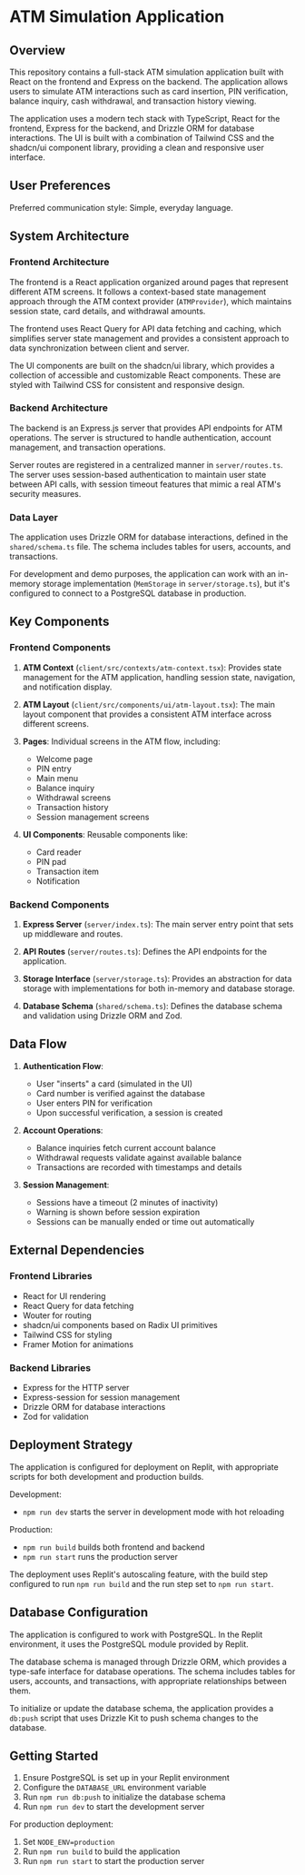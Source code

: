# ATM Simulation Application

## Overview

This repository contains a full-stack ATM simulation application built with React on the frontend and Express on the backend. The application allows users to simulate ATM interactions such as card insertion, PIN verification, balance inquiry, cash withdrawal, and transaction history viewing.

The application uses a modern tech stack with TypeScript, React for the frontend, Express for the backend, and Drizzle ORM for database interactions. The UI is built with a combination of Tailwind CSS and the shadcn/ui component library, providing a clean and responsive user interface.

## User Preferences

Preferred communication style: Simple, everyday language.

## System Architecture

### Frontend Architecture

The frontend is a React application organized around pages that represent different ATM screens. It follows a context-based state management approach through the ATM context provider (`ATMProvider`), which maintains session state, card details, and withdrawal amounts. 

The frontend uses React Query for API data fetching and caching, which simplifies server state management and provides a consistent approach to data synchronization between client and server.

The UI components are built on the shadcn/ui library, which provides a collection of accessible and customizable React components. These are styled with Tailwind CSS for consistent and responsive design.

### Backend Architecture

The backend is an Express.js server that provides API endpoints for ATM operations. The server is structured to handle authentication, account management, and transaction operations.

Server routes are registered in a centralized manner in `server/routes.ts`. The server uses session-based authentication to maintain user state between API calls, with session timeout features that mimic a real ATM's security measures.

### Data Layer

The application uses Drizzle ORM for database interactions, defined in the `shared/schema.ts` file. The schema includes tables for users, accounts, and transactions. 

For development and demo purposes, the application can work with an in-memory storage implementation (`MemStorage` in `server/storage.ts`), but it's configured to connect to a PostgreSQL database in production.

## Key Components

### Frontend Components

1. **ATM Context** (`client/src/contexts/atm-context.tsx`): Provides state management for the ATM application, handling session state, navigation, and notification display.

2. **ATM Layout** (`client/src/components/ui/atm-layout.tsx`): The main layout component that provides a consistent ATM interface across different screens.

3. **Pages**: Individual screens in the ATM flow, including:
   - Welcome page
   - PIN entry
   - Main menu
   - Balance inquiry
   - Withdrawal screens
   - Transaction history
   - Session management screens

4. **UI Components**: Reusable components like:
   - Card reader
   - PIN pad
   - Transaction item
   - Notification

### Backend Components

1. **Express Server** (`server/index.ts`): The main server entry point that sets up middleware and routes.

2. **API Routes** (`server/routes.ts`): Defines the API endpoints for the application.

3. **Storage Interface** (`server/storage.ts`): Provides an abstraction for data storage with implementations for both in-memory and database storage.

4. **Database Schema** (`shared/schema.ts`): Defines the database schema and validation using Drizzle ORM and Zod.

## Data Flow

1. **Authentication Flow**:
   - User "inserts" a card (simulated in the UI)
   - Card number is verified against the database
   - User enters PIN for verification
   - Upon successful verification, a session is created

2. **Account Operations**:
   - Balance inquiries fetch current account balance
   - Withdrawal requests validate against available balance
   - Transactions are recorded with timestamps and details

3. **Session Management**:
   - Sessions have a timeout (2 minutes of inactivity)
   - Warning is shown before session expiration
   - Sessions can be manually ended or time out automatically

## External Dependencies

### Frontend Libraries
- React for UI rendering
- React Query for data fetching
- Wouter for routing
- shadcn/ui components based on Radix UI primitives
- Tailwind CSS for styling
- Framer Motion for animations

### Backend Libraries
- Express for the HTTP server
- Express-session for session management
- Drizzle ORM for database interactions
- Zod for validation

## Deployment Strategy

The application is configured for deployment on Replit, with appropriate scripts for both development and production builds.

Development:
- `npm run dev` starts the server in development mode with hot reloading

Production:
- `npm run build` builds both frontend and backend
- `npm run start` runs the production server

The deployment uses Replit's autoscaling feature, with the build step configured to run `npm run build` and the run step set to `npm run start`.

## Database Configuration

The application is configured to work with PostgreSQL. In the Replit environment, it uses the PostgreSQL module provided by Replit.

The database schema is managed through Drizzle ORM, which provides a type-safe interface for database operations. The schema includes tables for users, accounts, and transactions, with appropriate relationships between them.

To initialize or update the database schema, the application provides a `db:push` script that uses Drizzle Kit to push schema changes to the database.

## Getting Started

1. Ensure PostgreSQL is set up in your Replit environment
2. Configure the `DATABASE_URL` environment variable
3. Run `npm run db:push` to initialize the database schema
4. Run `npm run dev` to start the development server

For production deployment:
1. Set `NODE_ENV=production`
2. Run `npm run build` to build the application
3. Run `npm run start` to start the production server